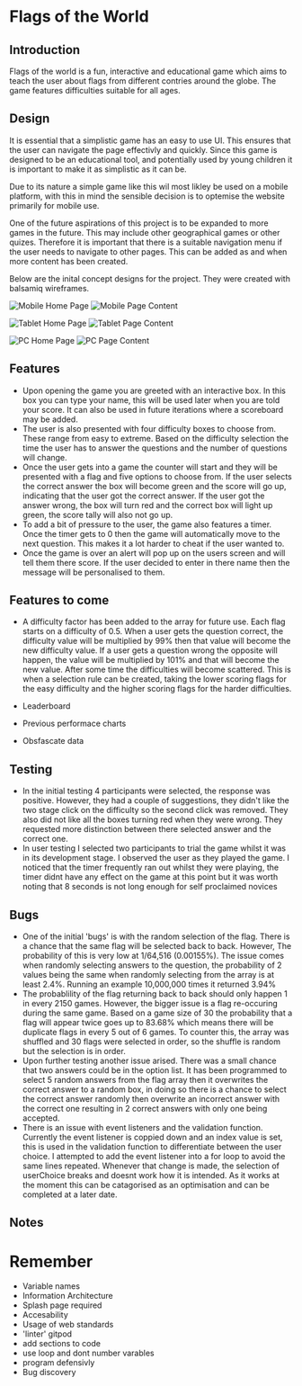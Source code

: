 # Flags of the World

## Introduction
Flags of the world is a fun, interactive and educational game which aims to teach the user about flags from different contries around the globe. The game features difficulties suitable for all ages.

## Design

It is essential that a simplistic game has an easy to use UI. This ensures that the user can navigate the page effectivly and quickly. Since this game is designed to be an educational tool, and potentially used by young children it is important to make it as simplistic as it can be.

Due to its nature a simple game like this wil most likley be used on a mobile platform, with this in mind the sensible decision is to optemise the website primarily for mobile use.

One of the future aspirations of this project is to be expanded to more games in the future. This may include other geographical games or other quizes. Therefore it is important that there is a suitable navigation menu if the user needs to navigate to other pages. This can be added as and when more content has been created.

Below are the inital concept designs for the project. They were created with balsamiq wireframes.

![Mobile Home Page](./assets/images/readme/mobile-homepage.JPG)
![Mobile Page Content](./assets/images/readme/mobile-flag-game.JPG)

![Tablet Home Page](./assets/images/readme/ipad-homepage.JPG)
![Tablet Page Content](./assets/images/readme/ipad-flag-game.JPG)

![PC Home Page](./assets/images/readme/desktop-homepage.JPG)
![PC Page Content](./assets/images/readme/desktop-flag-game.JPG)

## Features

* Upon opening the game you are greeted with an interactive box. In this box you can type your name, this will be used later when you are told your score. It can also be used in future iterations where a scoreboard may be added.
* The user is also presented with four difficulty boxes to choose from. These range from easy to extreme. Based on the difficulty selection the time the user has to answer the questions and the number of questions will change.
* Once the user gets into a game the counter will start and they will be presented with a flag and five options to choose from. If the user selects the correct answer the box will become green and the score will go up, indicating that the user got the correct answer. If the user got the answer wrong, the box will turn red and the correct box will light up green, the score tally will also not go up.
* To add a bit of pressure to the user, the game also features a timer. Once the timer gets to 0 then the game will automatically move to the next question. This makes it a lot harder to cheat if the user wanted to.
* Once the game is over an alert will pop up on the users screen and will tell them there score. If the user decided to enter in there name then the message will be personalised to them.

## Features to come

* A difficulty factor has been added to the array for future use. Each flag starts on a difficulty of 0.5. When a user gets the question correct, the difficulty value will be multiplied by 99% then that value will become the new difficulty value. If a user gets a question wrong the opposite will happen, the value will be multiplied by 101% and that will become the new value. After some time the difficulties will become scattered. This is when a selection rule can be created, taking the lower scoring flags for the easy difficulty and the higher scoring flags for the harder difficulties.

* Leaderboard
* Previous performace charts
* Obsfascate data

## Testing

* In the initial testing 4 participants were selected, the response was positive. However, they had a couple of suggestions, they didn't like the two stage click on the difficulty so the second click was removed. They also did not like all the boxes turning red when they were wrong. They requested more distinction between there selected answer and the correct one.
* In user testing I selected two participants to trial the game whilst it was in its development stage. I observed the user as they played the game. I noticed that the timer frequently ran out whilst they were playing, the timer didnt have any effect on the game at this point but it was worth noting that 8 seconds is not long enough for self proclaimed novices


## Bugs

* One of the initial 'bugs' is with the random selection of the flag. There is a chance that the same flag will be selected back to back. However, The probability of this is very low at 1/64,516 (0.00155%). The issue comes when randomly selecting answers to the question, the probability of 2 values being the same when randomly selecting from the array is at least 2.4%. Running an example 10,000,000 times it returned 3.94%
* The probablility of the flag returning back to back should only happen 1 in every 2150 games. However, the bigger issue is a flag re-occuring during the same game. Based on a game size of 30 the probability that a flag will appear twice goes up to 83.68% which means there will be duplicate flags in every 5 out of 6 games.
To counter this, the array was shuffled and 30 flags were selected in order, so the shuffle is random but the selection is in order.
* Upon further testing another issue arised. There was a small chance that two answers could be in the option list. It has been programmed to select 5 random answers from the flag array then it overwrites the correct answer to a random box, in doing so there is a chance to select the correct answer randomly then overwrite an incorrect answer with the correct one resulting in 2 correct answers with only one being accepted.
* There is an issue with event listeners and the validation function. Currently the event listener is coppied down and an index value is set, this is used in the validation function to differentiate between the user choice. I attempted to add the event listener into a for loop to avoid the same lines repeated. Whenever that change is made, the selection of userChoice breaks and doesnt work how it is intended. As it works at the moment this can be catagorised as an optimisation and can be completed at a later date.


## Notes

# Remember
* Variable names
* Information Architecture
* Splash page required
* Accesability
* Usage of web standards
* 'linter' gitpod
* add sections to code
* use loop and dont number varables
* program defensivly
* Bug discovery
